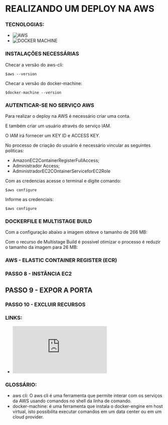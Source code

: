 # REALIZANDO UM DEPLOY NA AWS

### TECNOLOGIAS:
- ![AWS](https://console.aws.amazon.com)
- ![DOCKER MACHINE](https://docs.docker.com/machine)


### INSTALAÇÕES NECESSÁRIAS

Checar a versão do aws-cli:
```
$aws --version
```

Checar a versão do docker-machine:
```
$docker-machine --version
```


### AUTENTICAR-SE NO SERVIÇO AWS
Para realizar o deploy na AWS é necessário criar uma conta.

E também criar um usuário através do serviço IAM.

O IAM irá fornecer um KEY ID e ACCESS KEY.

No processo de criação do usuário é necessário vincular as seguintes politicas: 

- AmazonEC2ContainerRegisterFullAccess;
- Administrador Access;
- AdministradorEC2COntainerServiceforEC2Role

Com as credencias acesse o terminal e digite comando:
```
$aws configure
```
Informe as credenciais:
```
$aws configure
```


### DOCKERFILE E MULTISTAGE BUILD

Com a configuração abaixo a imagem obteve o tamanho de 266 MB:



Com o recurso de Multistage Build é possivel otimizar o processo é reduzir o tamanho da imagem para 26 MB:




### AWS - ELASTIC CONTAINER REGISTER (ECR)




### PASSO 8 - INSTÂNCIA EC2




## PASSO 9 - EXPOR A PORTA 



### PASSO 10 - EXCLUIR RECURSOS



### LINKS:
- ![Instalação do AWS CLI](https://docs.aws.amazon.com/pt_br/cli/latest/userguide/install-cliv2.html)


### GLOSSÁRIO:
- aws cli: O aws cli é uma ferramenta que permite interar com os serviços da AWS usando comandos no shell da linha de comando.
- docker-machine: é uma ferramenta que instala o docker-engine em host virtual, isto possibilita executar comandos em um data center ou em um cloud provider.



